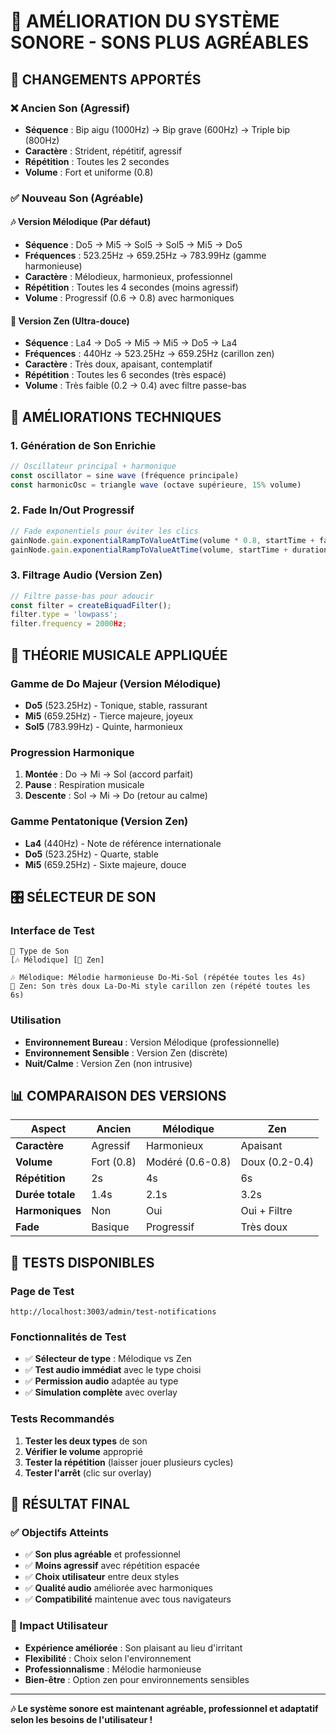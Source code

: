 # 🎵 AMÉLIORATION DU SYSTÈME SONORE - SONS PLUS AGRÉABLES

## 🎯 **CHANGEMENTS APPORTÉS**

### ❌ **Ancien Son (Agressif)**
- **Séquence** : Bip aigu (1000Hz) → Bip grave (600Hz) → Triple bip (800Hz)
- **Caractère** : Strident, répétitif, agressif
- **Répétition** : Toutes les 2 secondes
- **Volume** : Fort et uniforme (0.8)

### ✅ **Nouveau Son (Agréable)**

#### **🎶 Version Mélodique (Par défaut)**
- **Séquence** : Do5 → Mi5 → Sol5 → Sol5 → Mi5 → Do5
- **Fréquences** : 523.25Hz → 659.25Hz → 783.99Hz (gamme harmonieuse)
- **Caractère** : Mélodieux, harmonieux, professionnel
- **Répétition** : Toutes les 4 secondes (moins agressif)
- **Volume** : Progressif (0.6 → 0.8) avec harmoniques

#### **🌿 Version Zen (Ultra-douce)**
- **Séquence** : La4 → Do5 → Mi5 → Mi5 → Do5 → La4
- **Fréquences** : 440Hz → 523.25Hz → 659.25Hz (carillon zen)
- **Caractère** : Très doux, apaisant, contemplatif
- **Répétition** : Toutes les 6 secondes (très espacé)
- **Volume** : Très faible (0.2 → 0.4) avec filtre passe-bas

## 🔧 **AMÉLIORATIONS TECHNIQUES**

### **1. Génération de Son Enrichie**
```typescript
// Oscillateur principal + harmonique
const oscillator = sine wave (fréquence principale)
const harmonicOsc = triangle wave (octave supérieure, 15% volume)
```

### **2. Fade In/Out Progressif**
```typescript
// Fade exponentiels pour éviter les clics
gainNode.gain.exponentialRampToValueAtTime(volume * 0.8, startTime + fadeTime);
gainNode.gain.exponentialRampToValueAtTime(volume, startTime + duration * 0.3);
```

### **3. Filtrage Audio (Version Zen)**
```typescript
// Filtre passe-bas pour adoucir
const filter = createBiquadFilter();
filter.type = 'lowpass';
filter.frequency = 2000Hz;
```

## 🎼 **THÉORIE MUSICALE APPLIQUÉE**

### **Gamme de Do Majeur (Version Mélodique)**
- **Do5** (523.25Hz) - Tonique, stable, rassurant
- **Mi5** (659.25Hz) - Tierce majeure, joyeux
- **Sol5** (783.99Hz) - Quinte, harmonieux

### **Progression Harmonique**
1. **Montée** : Do → Mi → Sol (accord parfait)
2. **Pause** : Respiration musicale
3. **Descente** : Sol → Mi → Do (retour au calme)

### **Gamme Pentatonique (Version Zen)**
- **La4** (440Hz) - Note de référence internationale
- **Do5** (523.25Hz) - Quarte, stable
- **Mi5** (659.25Hz) - Sixte majeure, douce

## 🎛️ **SÉLECTEUR DE SON**

### **Interface de Test**
```
🎵 Type de Son
[🎶 Mélodique] [🌿 Zen]

🎶 Mélodique: Mélodie harmonieuse Do-Mi-Sol (répétée toutes les 4s)
🌿 Zen: Son très doux La-Do-Mi style carillon zen (répété toutes les 6s)
```

### **Utilisation**
- **Environnement Bureau** : Version Mélodique (professionnelle)
- **Environnement Sensible** : Version Zen (discrète)
- **Nuit/Calme** : Version Zen (non intrusive)

## 📊 **COMPARAISON DES VERSIONS**

| Aspect | Ancien | Mélodique | Zen |
|--------|--------|-----------|-----|
| **Caractère** | Agressif | Harmonieux | Apaisant |
| **Volume** | Fort (0.8) | Modéré (0.6-0.8) | Doux (0.2-0.4) |
| **Répétition** | 2s | 4s | 6s |
| **Durée totale** | 1.4s | 2.1s | 3.2s |
| **Harmoniques** | Non | Oui | Oui + Filtre |
| **Fade** | Basique | Progressif | Très doux |

## 🧪 **TESTS DISPONIBLES**

### **Page de Test**
```
http://localhost:3003/admin/test-notifications
```

### **Fonctionnalités de Test**
- ✅ **Sélecteur de type** : Mélodique vs Zen
- ✅ **Test audio immédiat** avec le type choisi
- ✅ **Permission audio** adaptée au type
- ✅ **Simulation complète** avec overlay

### **Tests Recommandés**
1. **Tester les deux types** de son
2. **Vérifier le volume** approprié
3. **Tester la répétition** (laisser jouer plusieurs cycles)
4. **Tester l'arrêt** (clic sur overlay)

## 🎉 **RÉSULTAT FINAL**

### **✅ Objectifs Atteints**
- ✅ **Son plus agréable** et professionnel
- ✅ **Moins agressif** avec répétition espacée
- ✅ **Choix utilisateur** entre deux styles
- ✅ **Qualité audio** améliorée avec harmoniques
- ✅ **Compatibilité** maintenue avec tous navigateurs

### **🎵 Impact Utilisateur**
- **Expérience améliorée** : Son plaisant au lieu d'irritant
- **Flexibilité** : Choix selon l'environnement
- **Professionnalisme** : Mélodie harmonieuse
- **Bien-être** : Option zen pour environnements sensibles

---

**🎶 Le système sonore est maintenant agréable, professionnel et adaptatif selon les besoins de l'utilisateur !**
